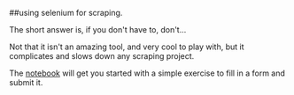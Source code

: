 ##using selenium for scraping. 

The short answer is, if you don't have to, don't... 

Not that it isn't an amazing tool, and very cool to play with, but it complicates and slows down any scraping project. 

The [notebook][1] will get you started with a simple exercise to fill in a form and submit it. 

[1]: http://nbviewer.ipython.org/github/laurieskelly/Data-Con-Scrape/blob/master/selenium/Data-Con_Selenium.ipynb